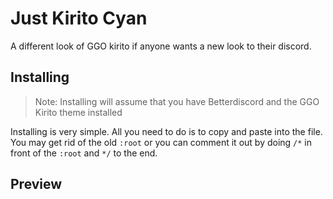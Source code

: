 # Just Kirito Cyan 
A different look of  GGO kirito if anyone wants a new look to their discord.

## Installing
> Note: Installing will assume that you have Betterdiscord and the GGO Kirito theme installed

Installing is very simple. All you need to do is to copy and paste into the file. 
<br> You may get rid of the old `:root` or you can comment it out by doing `/*` in front of the `:root` and `*/` to the end.

## Preview
